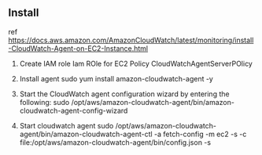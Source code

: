 ## Install
ref https://docs.aws.amazon.com/AmazonCloudWatch/latest/monitoring/install-CloudWatch-Agent-on-EC2-Instance.html

1. Create IAM role
Iam ROle for EC2
Policy CloudWatchAgentServerPOlicy

2. Install agent
sudo yum install amazon-cloudwatch-agent -y 

3. Start the CloudWatch agent configuration wizard by entering the following:
sudo /opt/aws/amazon-cloudwatch-agent/bin/amazon-cloudwatch-agent-config-wizard

4. Start cloudwatch agent
sudo /opt/aws/amazon-cloudwatch-agent/bin/amazon-cloudwatch-agent-ctl -a fetch-config -m ec2 -s -c file:/opt/aws/amazon-cloudwatch-agent/bin/config.json -s